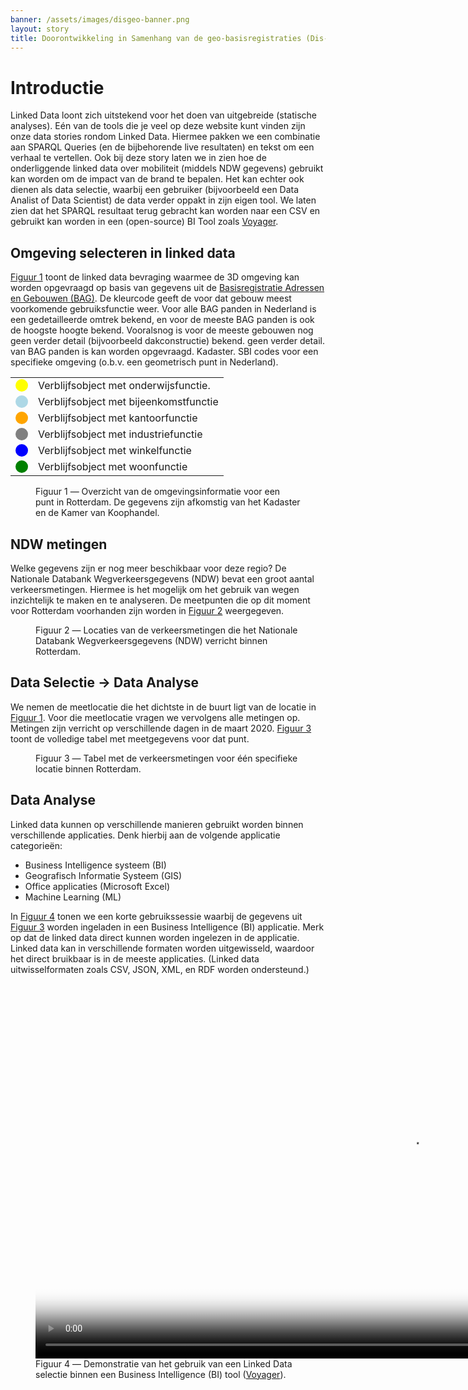 ```yaml
---
banner: /assets/images/disgeo-banner.png
layout: story
title: Doorontwikkeling in Samenhang van de geo-basisregistraties (Dis-Geo)
---
```


# Introductie
 Linked Data loont zich uitstekend voor het doen van uitgebreide (statische analyses). Eén van de tools die je veel op deze website 
kunt vinden zijn onze data stories rondom Linked Data. Hiermee pakken we een combinatie aan SPARQL Queries (en de bijbehorende live resultaten) en tekst om een verhaal te vertellen. 
Ook bij deze story laten we in zien hoe de onderliggende linked data over mobiliteit (middels NDW gegevens) gebruikt kan worden om de impact van de brand te bepalen.
Het kan echter ook dienen als data selectie, waarbij een gebruiker (bijvoorbeeld een Data Analist of Data Scientist) de data verder oppakt in zijn eigen tool. We laten zien dat het SPARQL resultaat terug gebracht kan worden
naar een CSV en gebruikt kan worden in een (open-source) BI Tool zoals <a href="http://vega.github.io/voyager/">Voyager</a>.

## Omgeving selecteren in linked data

[Figuur 1](#1) toont de linked data bevraging waarmee de 3D omgeving
kan worden opgevraagd op basis van gegevens uit de [Basisregistratie
Adressen en Gebouwen
(BAG)](https://data.labs.kadaster.nl/kadaster/bag).  De kleurcode
geeft de voor dat gebouw meest voorkomende gebruiksfunctie weer.  Voor
alle BAG panden in Nederland is een gedetailleerde omtrek bekend, en
voor de meeste BAG panden is ook de hoogste hoogte bekend.  Vooralsnog
is voor de meeste gebouwen nog geen verder detail (bijvoorbeeld
dakconstructie) bekend. geen verder detail.  van BAG panden is kan
worden opgevraagd.  Kadaster.  SBI codes voor een specifieke omgeving
(o.b.v. een geometrisch punt in Nederland).

<table>
<tbody>
  <tr>
    <td>
      <svg height="20" viewBox="0 0 20 20" xmlns="http://www.w3.org/2000/svg">
        <circle cx="10" cy="10" fill="yellow" r="10"/>
      </svg>
    </td>
    <td>
      Verblijfsobject met onderwijsfunctie.
    </td>
  </tr>
  <tr>
    <td>
      <svg height="20" viewBox="0 0 20 20" xmlns="http://www.w3.org/2000/svg">
        <circle cx="10" cy="10" fill="lightblue" r="10"/>
      </svg>
    </td>
    <td>
      Verblijfsobject met bijeenkomstfunctie
    </td>
  </tr>
  <tr>
    <td>
      <svg height="20" viewBox="0 0 20 20" xmlns="http://www.w3.org/2000/svg">
        <circle cx="10" cy="10" fill="orange" r="10"/>
      </svg>
    </td>
    <td>
      Verblijfsobject met kantoorfunctie
    </td>
  </tr>
  <tr>
    <td>
      <svg height="20" viewBox="0 0 20 20" xmlns="http://www.w3.org/2000/svg">
        <circle cx="10" cy="10" fill="grey" r="10"/>
      </svg>
    </td>
    <td>
      Verblijfsobject met industriefunctie
    </td>
  </tr>
  <!--
  <tr>
    <td>
      <svg height="20" viewBox="0 0 20 20" xmlns="http://www.w3.org/2000/svg">
        <circle cx="10" cy="10" fill="green" r="10"/>
      </svg>
    </td>
    <td>
      Verblijfsobject met sportfunctie
    </td>
  </tr>
  -->
  <tr>
    <td>
      <svg height="20" viewBox="0 0 20 20" xmlns="http://www.w3.org/2000/svg">
        <circle cx="10" cy="10" fill="blue" r="10"/>
      </svg>
    </td>
    <td>
      Verblijfsobject met winkelfunctie
    </td>
  </tr>
  <tr>
    <td>
      <svg height="20" viewBox="0 0 20 20" xmlns="http://www.w3.org/2000/svg">
        <circle cx="10" cy="10" fill="green" r="10"/>
      </svg>
    </td>
    <td>
      Verblijfsobject met woonfunctie
    </td>
  </tr>
</tbody>
</table>

<figure id="1">
  <query data-config-ref="https://data.labs.kadaster.nl/disgeo/-/queries/3d-selectie-rotterdam">
  </query>
  <figcaption>
    Figuur 1 ― Overzicht van de omgevingsinformatie voor een punt in Rotterdam.  De gegevens zijn afkomstig van het Kadaster en de Kamer van Koophandel.
  </figcaption>
</figure>

## NDW metingen

Welke gegevens zijn er nog meer beschikbaar voor deze regio?  De
Nationale Databank Wegverkeersgegevens (NDW) bevat een groot aantal
verkeersmetingen.  Hiermee is het mogelijk om het gebruik van wegen
inzichtelijk te maken en te analyseren.  De meetpunten die op dit
moment voor Rotterdam voorhanden zijn worden in [Figuur 2](#2)
weergegeven.

<figure id="2">
  <query data-config-ref="https://data.labs.kadaster.nl/disgeo/-/queries/ndw-metingen">
  </query>
  <figcaption>
    Figuur 2 ― Locaties van de verkeersmetingen die het Nationale Databank Wegverkeersgegevens (NDW) verricht binnen Rotterdam.
  </figcaption>
</figure>


## Data Selectie → Data Analyse

We nemen de meetlocatie die het dichtste in de buurt ligt van de
locatie in [Figuur 1](#1).  Voor die meetlocatie vragen we vervolgens
alle metingen op.  Metingen zijn verricht op verschillende dagen in de
maart 2020.  [Figuur 3](#3) toont de volledige tabel met meetgegevens
voor dat punt.

<figure id="3">
  <query data-config-ref="https://data.labs.kadaster.nl/disgeo/-/queries/snelheidsmetingen-nabij-rotterdam-cs">
  </query>
  <figcaption>
    Figuur 3 ― Tabel met de verkeersmetingen voor één specifieke locatie binnen Rotterdam.
  </figcaption>
</figure>

## Data Analyse

Linked data kunnen op verschillende manieren gebruikt worden binnen
verschillende applicaties.  Denk hierbij aan de volgende applicatie
categorieën:

- Business Intelligence systeem (BI)
- Geografisch Informatie Systeem (GIS)
- Office applicaties (Microsoft Excel)
- Machine Learning (ML)

In [Figuur 4](#4) tonen we een korte gebruikssessie waarbij de
gegevens uit [Figuur 3](#3) worden ingeladen in een Business
Intelligence (BI) applicatie.  Merk op dat de linked data direct
kunnen worden ingelezen in de applicatie.  Linked data kan in
verschillende formaten worden uitgewisseld, waardoor het direct
bruikbaar is in de meeste applicaties.  (Linked data uitwisselformaten
zoals CSV, JSON, XML, en RDF worden ondersteund.)

<figure id="4">
  <video controls loop poster="/assets/images/voyager.png" width="1200">
    <source src="/assets/videos/voyager.mp4" type="video/mp4">
      Helaas, uw browser kan deze mp4 video niet weergeven.
    </source>
  </video>
  <figcaption>
    Figuur 4 ― Demonstratie van het gebruik van een Linked Data selectie binnen een Business Intelligence (BI) tool (<a href="https://vega.github.io/voyager/" target="_blank">Voyager</a>).
  </figcaption>
</figure>
